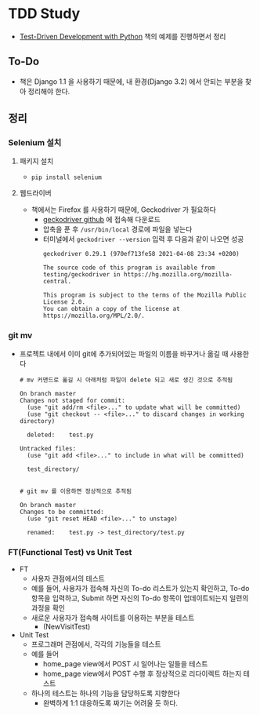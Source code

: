 # TDD Study

- [Test-Driven Development with Python](https://www.obeythetestinggoat.com/book/praise.harry.html) 책의 예제를 진행하면서 정리

## To-Do 
- 책은 Django 1.1 을 사용하기 때문에, 내 환경(Django 3.2) 에서 안되는 부분을 찾아 정리해야 한다.


## 정리

### Selenium 설치

1. 패키지 설치
    - `pip install selenium`
   
2. 웹드라이버
    - 책에서는 Firefox 를 사용하기 때문에, Geckodriver 가 필요하다
        - [geckodriver github](https://github.com/mozilla/geckodriver/tags) 에 접속해 다운로드
        - 압축을 푼 후 `/usr/bin/local` 경로에 파일을 넣는다
        - 터미널에서 `geckodriver --version` 입력 후 다음과 같이 나오면 성공
          ```text
          geckodriver 0.29.1 (970ef713fe58 2021-04-08 23:34 +0200)
          
          The source code of this program is available from
          testing/geckodriver in https://hg.mozilla.org/mozilla-central.
          
          This program is subject to the terms of the Mozilla Public License 2.0.
          You can obtain a copy of the license at https://mozilla.org/MPL/2.0/.
          ```

### git mv

- 프로젝트 내에서 이미 git에 추가되어있는 파일의 이름을 바꾸거나 옮길 때 사용한다

  ```shell
  # mv 커맨드로 옮길 시 아래처럼 파일이 delete 되고 새로 생긴 것으로 추적됨
  
  On branch master
  Changes not staged for commit:
    (use "git add/rm <file>..." to update what will be committed)
    (use "git checkout -- <file>..." to discard changes in working directory)
  
  	deleted:    test.py
  
  Untracked files:
    (use "git add <file>..." to include in what will be committed)
  
  	test_directory/
  
  
  # git mv 를 이용하면 정상적으로 추적됨
  
  On branch master
  Changes to be committed:
    (use "git reset HEAD <file>..." to unstage)
  
  	renamed:    test.py -> test_directory/test.py
  
  ```

### FT(Functional Test) vs Unit Test

- FT
  - 사용자 관점에서의 테스트
  - 예를 들어, 사용자가 접속해 자신의 To-do 리스트가 있는지 확인하고, To-do 항목을 입력하고, Submit 하면 자신의 To-do 항목이 업데이트되는지 일련의 과정을 확인
  - 새로운 사용자가 접속해 사이트를 이용하는 부분을 테스트
    - (NewVisitTest)
- Unit Test
  - 프로그래머 관점에서, 각각의 기능들을 테스트
  - 예를 들어
    -  home_page view에서 POST 시 일어나는 일들을 테스트
    - home_page view에서 POST 수행 후 정상적으로 리다이렉트 하는지 테스트
  - 하나의 테스트는 하나의 기능을 담당하도록 지향한다
    - 완벽하게 1:1 대응하도록 짜기는 어려울 듯 하다.

